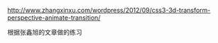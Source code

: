 http://www.zhangxinxu.com/wordpress/2012/09/css3-3d-transform-perspective-animate-transition/

根据张鑫旭的文章做的练习